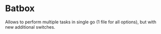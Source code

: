 # Batbox
Allows to perform multiple tasks in single go (1 file for all options), but with new additional switches.
